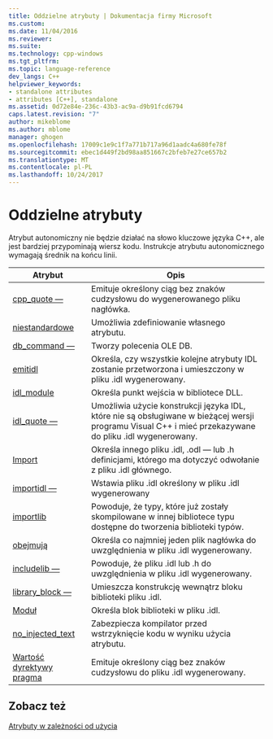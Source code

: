 ```yaml
---
title: Oddzielne atrybuty | Dokumentacja firmy Microsoft
ms.custom: 
ms.date: 11/04/2016
ms.reviewer: 
ms.suite: 
ms.technology: cpp-windows
ms.tgt_pltfrm: 
ms.topic: language-reference
dev_langs: C++
helpviewer_keywords:
- standalone attributes
- attributes [C++], standalone
ms.assetid: 0d72e84e-236c-43b3-ac9a-d9b91fcd6794
caps.latest.revision: "7"
author: mikeblome
ms.author: mblome
manager: ghogen
ms.openlocfilehash: 17009c1e9c1f7a771b717a96d1aadc4a680fe78f
ms.sourcegitcommit: ebec1d449f2bd98aa851667c2bfeb7e27ce657b2
ms.translationtype: MT
ms.contentlocale: pl-PL
ms.lasthandoff: 10/24/2017
---
```

# <a name="stand-alone-attributes"></a>Oddzielne atrybuty
Atrybut autonomiczny nie będzie działać na słowo kluczowe języka C++, ale jest bardziej przypominają wiersz kodu. Instrukcje atrybutu autonomicznego wymagają średnik na końcu linii.  
  
|Atrybut|Opis|  
|---------------|-----------------|  
|[cpp_quote —](../windows/cpp-quote.md)|Emituje określony ciąg bez znaków cudzysłowu do wygenerowanego pliku nagłówka.|  
|[niestandardowe](../windows/custom-cpp.md)|Umożliwia zdefiniowanie własnego atrybutu.|  
|[db_command —](../windows/db-command.md)|Tworzy polecenia OLE DB.|  
|[emitidl](../windows/emitidl.md)|Określa, czy wszystkie kolejne atrybuty IDL zostanie przetworzona i umieszczony w pliku .idl wygenerowany.|  
|[idl_module](../windows/idl-module.md)|Określa punkt wejścia w bibliotece DLL.|  
|[idl_quote —](../windows/idl-quote.md)|Umożliwia użycie konstrukcji języka IDL, które nie są obsługiwane w bieżącej wersji programu Visual C++ i mieć przekazywane do pliku .idl wygenerowany.|  
|[Import](../windows/import.md)|Określa innego pliku .idl, .odl — lub .h definicjami, którego ma dotyczyć odwołanie z pliku .idl głównego.|  
|[importidl —](../windows/importidl.md)|Wstawia pliku .idl określony w pliku .idl wygenerowany|  
|[importlib](../windows/importlib.md)|Powoduje, że typy, które już zostały skompilowane w innej bibliotece typu dostępne do tworzenia biblioteki typów.|  
|[obejmują](../windows/include-cpp.md)|Określa co najmniej jeden plik nagłówka do uwzględnienia w pliku .idl wygenerowany.|  
|[includelib —](../windows/includelib-cpp.md)|Powoduje, że pliku .idl lub .h do uwzględnienia w pliku .idl wygenerowany.|  
|[library_block —](../windows/library-block.md)|Umieszcza konstrukcję wewnątrz bloku biblioteki pliku .idl.|  
|[Moduł](../windows/module-cpp.md)|Określa blok biblioteki w pliku .idl.|  
|[no_injected_text](../windows/no-injected-text.md)|Zabezpiecza kompilator przed wstrzyknięcie kodu w wyniku użycia atrybutu.|  
|[Wartość dyrektywy pragma](../windows/pragma.md)|Emituje określony ciąg bez znaków cudzysłowu do pliku .idl wygenerowany.|  
  
## <a name="see-also"></a>Zobacz też  
 [Atrybuty w zależności od użycia](../windows/attributes-by-usage.md)